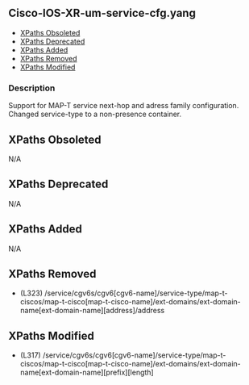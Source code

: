 ## Cisco-IOS-XR-um-service-cfg.yang

- [XPaths Obsoleted](#xpaths-obsoleted)
- [XPaths Deprecated](#xpaths-deprecated)
- [XPaths Added](#xpaths-added)
- [XPaths Removed](#xpaths-removed)
- [XPaths Modified](#xpaths-modified)

### Description

Support for MAP-T service next-hop and adress family configuration. Changed service-type to a non-presence container.

## XPaths Obsoleted

N/A

## XPaths Deprecated

N/A

## XPaths Added

N/A

## XPaths Removed

- (L323)	/service/cgv6s/cgv6[cgv6-name]/service-type/map-t-ciscos/map-t-cisco[map-t-cisco-name]/ext-domains/ext-domain-name[ext-domain-name][address]/address

## XPaths Modified

- (L317)	/service/cgv6s/cgv6[cgv6-name]/service-type/map-t-ciscos/map-t-cisco[map-t-cisco-name]/ext-domains/ext-domain-name[ext-domain-name][prefix][length]

